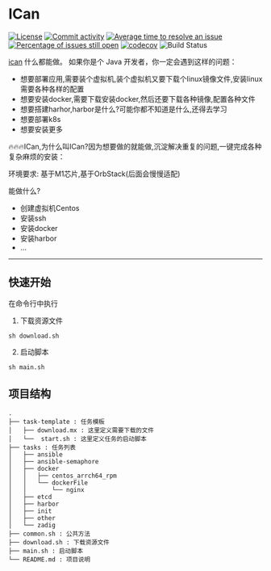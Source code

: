 # ICan

[![License](https://img.shields.io/badge/License-Apache%202.0-blue.svg)](https://github.com/MinXie1209/ican/main/LICENSE)
[![Commit activity](https://img.shields.io/github/commit-activity/m/MinXie1209/ican)](https://github.com/MinXie1209/ican/graphs/commit-activity)
[![Average time to resolve an issue](http://isitmaintained.com/badge/resolution/minxie1209/ican.svg)](http://isitmaintained.com/project/MinXie1209/ican "Average time to resolve an issue")
[![Percentage of issues still open](http://isitmaintained.com/badge/open/MinXie1209/ican.svg)](http://isitmaintained.com/project/MinXie1209/ican "Percentage of issues still open")
[![codecov](https://codecov.io/github/minxie1209/ican/branch/main/graph/badge.svg?token=WAIEL0SCX6)](https://app.codecov.io/github/minxie1209/ican)
![Build Status](https://github.com/minxie1209/ican/workflows/Workflow%20for%20Codecov%20ican/badge.svg)


[ican](https://github.com/MinXie1209/ican) 什么都能做。
如果你是个 Java 开发者，你一定会遇到这样的问题：
- 想要部署应用,需要装个虚拟机,装个虚拟机又要下载个linux镜像文件,安装linux需要各种各样的配置
- 想要安装docker,需要下载安装docker,然后还要下载各种镜像,配置各种文件
- 想要搭建harhor,harbor是什么?可能你都不知道是什么,还得去学习
- 想要部署k8s
- 想要安装更多

🔥🔥🔥ICan,为什么叫ICan?因为想要做的就能做,沉淀解决重复的问题,一键完成各种复杂麻烦的安装：

环境要求: 基于M1芯片,基于OrbStack(后面会慢慢适配)

能做什么?
* 创建虚拟机Centos
* 安装ssh
* 安装docker
* 安装harbor
* ...

-----------------

## 快速开始
在命令行中执行
1. 下载资源文件
```shell
sh download.sh
```
2. 启动脚本
```shell
sh main.sh
```

## 项目结构
```text
.
├── task-template : 任务模板
│   ├── download.mx : 这里定义需要下载的文件
│   └──  start.sh : 这里定义任务的启动脚本
├── tasks : 任务列表
│   ├── ansible
│   ├── ansible-semaphore
│   ├── docker
│   │   ├── centos_arrch64_rpm
│   │   └── dockerFile
│   │       └── nginx
│   ├── etcd
│   ├── harbor
│   ├── init
│   ├── other
│   └── zadig
├── common.sh : 公共方法
├── download.sh : 下载资源文件
├── main.sh : 启动脚本
└── README.md : 项目说明


```
